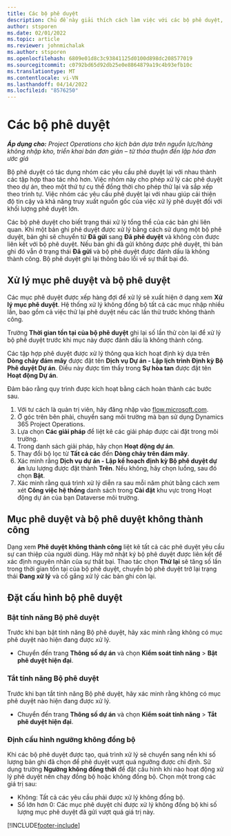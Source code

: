```yaml
---
title: Các bộ phê duyệt
description: Chủ đề này giải thích cách làm việc với các bộ phê duyệt, yêu cầu và tập hợp con các thao tác đó.
author: stsporen
ms.date: 02/01/2022
ms.topic: article
ms.reviewer: johnmichalak
ms.author: stsporen
ms.openlocfilehash: 6809e01d8c3c93841125d0100d898dc208577019
ms.sourcegitcommit: c0792bd65d92db25e0e8864879a19c4b93efb10c
ms.translationtype: MT
ms.contentlocale: vi-VN
ms.lasthandoff: 04/14/2022
ms.locfileid: "8576250"
---
```

# <a name="approval-sets"></a>Các bộ phê duyệt

_**Áp dụng cho:** Project Operations cho kịch bản dựa trên nguồn lực/hàng không nhập kho, triển khai bản đơn giản – từ thỏa thuận đến lập hóa đơn ước giá_

Bộ phê duyệt có tác dụng nhóm các yêu cầu phê duyệt lại với nhau thành các tập hợp thao tác nhỏ hơn. Việc nhóm này cho phép xử lý các phê duyệt theo dự án, theo một thứ tự cụ thể đồng thời cho phép thử lại và sắp xếp theo trình tự. Việc nhóm các yêu cầu phê duyệt lại với nhau giúp cải thiện độ tin cậy và khả năng truy xuất nguồn gốc của việc xử lý phê duyệt đối với khối lượng phê duyệt lớn.

Các bộ phê duyệt cho biết trạng thái xử lý tổng thể của các bản ghi liên quan. Khi một bản ghi phê duyệt được xử lý bằng cách sử dụng một bộ phê duyệt, bản ghi sẽ chuyển từ **Đã gửi** sang **Đã phê duyệt** và không còn được liên kết với bộ phê duyệt. Nếu bản ghi đã gửi không được phê duyệt, thì bản ghi đó vẫn ở trạng thái **Đã gửi** và bộ phê duyệt được đánh dấu là không thành công. Bộ phê duyệt ghi lại thông báo lỗi về sự thất bại đó.

## <a name="processing-approvals-and-approval-sets"></a>Xử lý mục phê duyệt và bộ phê duyệt
Các mục phê duyệt được xếp hàng đợi để xử lý sẽ xuất hiện ở dạng xem **Xử lý mục phê duyệt**. Hệ thống xử lý không đồng bộ tất cả các mục nhập nhiều lần, bao gồm cả việc thử lại phê duyệt nếu các lần thử trước không thành công.

Trường **Thời gian tồn tại của bộ phê duyệt** ghi lại số lần thử còn lại để xử lý bộ phê duyệt trước khi mục này được đánh dấu là không thành công.

Các tập hợp phê duyệt được xử lý thông qua kích hoạt định kỳ dựa trên **Dòng chảy đám mây** được đặt tên **Dịch vụ Dự án - Lập lịch trình Định kỳ Bộ Phê duyệt Dự án**. Điều này được tìm thấy trong **Sự hòa tan** được đặt tên **Hoạt động Dự án**. 

Đảm bảo rằng quy trình được kích hoạt bằng cách hoàn thành các bước sau.

1. Với tư cách là quản trị viên, hãy đăng nhập vào [flow.microsoft.com](https://powerautomate.microsoft.com).
2. Ở góc trên bên phải, chuyển sang môi trường mà bạn sử dụng Dynamics 365 Project Operations.
3. Lựa chọn **Các giải pháp** để liệt kê các giải pháp được cài đặt trong môi trường.
4. Trong danh sách giải pháp, hãy chọn **Hoạt động dự án**.
5. Thay đổi bộ lọc từ **Tất cả các** đến **Dòng chảy trên đám mây**.
6. Xác minh rằng **Dịch vụ dự án - Lập kế hoạch định kỳ Bộ phê duyệt dự án** lưu lượng được đặt thành **Trên**. Nếu không, hãy chọn luồng, sau đó chọn **Bật**.
7. Xác minh rằng quá trình xử lý diễn ra sau mỗi năm phút bằng cách xem xét **Công việc hệ thống** danh sách trong **Cài đặt** khu vực trong Hoạt động dự án của bạn Dataverse môi trường.

## <a name="failed-approvals-and-approval-sets"></a>Mục phê duyệt và bộ phê duyệt không thành công
Dạng xem **Phê duyệt không thành công** liệt kê tất cả các phê duyệt yêu cầu sự can thiệp của người dùng. Hãy mở nhật ký bộ phê duyệt được liên kết để xác định nguyên nhân của sự thất bại.
Thao tác chọn **Thử lại** sẽ tăng số lần trong thời gian tồn tại của bộ phê duyệt, chuyển bộ phê duyệt trở lại trạng thái **Đang xử lý** và cố gắng xử lý các bản ghi còn lại.

## <a name="configure-approval-sets"></a>Đặt cấu hình bộ phê duyệt

### <a name="enable-the-approval-sets-feature"></a>Bật tính năng Bộ phê duyệt
Trước khi bạn bật tính năng Bộ phê duyệt, hãy xác minh rằng không có mục phê duyệt nào hiện đang được xử lý.

- Chuyển đến trang **Thông số dự án** và chọn **Kiểm soát tính năng** > **Bật phê duyệt hiện đại**.

### <a name="turn-off-the-approval-sets-feature"></a>Tắt tính năng Bộ phê duyệt
Trước khi bạn tắt tính năng Bộ phê duyệt, hãy xác minh rằng không có mục phê duyệt nào hiện đang được xử lý.

- Chuyển đến trang **Thông số dự án** và chọn **Kiểm soát tính năng** > **Tắt phê duyệt hiện đại**.

### <a name="configuring-the-asynchronous-threshold"></a>Định cấu hình ngưỡng không đồng bộ 
Khi các bộ phê duyệt được tạo, quá trình xử lý sẽ chuyển sang nền khi số lượng bản ghi đã chọn để phê duyệt vượt quá ngưỡng được chỉ định. Sử dụng trường **Ngưỡng không đồng thời** để đặt cấu hình khi nào hoạt động xử lý phê duyệt nên chạy đồng bộ hoặc không đồng bộ. Chọn một trong các giá trị sau:

  - Không: Tất cả các yêu cầu phải được xử lý không đồng bộ. 
  - Số lớn hơn 0: Các mục phê duyệt chỉ được xử lý không đồng bộ khi số lượng mục phê duyệt đã gửi vượt quá giá trị này.

[!INCLUDE[footer-include](../includes/footer-banner.md)]
